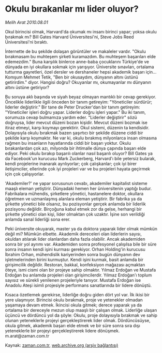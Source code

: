 # Okulu bırakanlar mı  lider oluyor?

*Melih Arat 2010.08.01*

<td class="news-spot">
<p>Okul birincisi olmak, Harvard'da okumak mı insanı birinci yapar; yoksa okulu bırakmak mı? Bill Gates Harvard Üniversitesi'ni, Steve Jobs Reed Üniversitesi'ni bıraktı.</p>
<p><p>İnternette de bu şekilde dolaşan görüntüler ve makaleler vardır. "Okulu bırakmasam bu muhteşem şirketi kuramazdım. Bu muhteşem başarıları elde edemezdim." Buna karşılık binlerce anne-baba çocuklarını Türkiye'de ve dünyada en iyi okullara sokmak için yarışıyor. Üniversite sınavları, ortalama tutturma gayretleri, özel dersler ve dershaneler hepsi akademik başarı için... Komşum Mehmet Tetik, "Ben bir okusaydım, dünyanın altını üstünü getirirdim." diyor. Hangisi doğru? Okuyanlar mı, okumayanlar mı dünyanın altını üstüne getiriyor?
<p>Bu soruya aklı başında ve siyah beyaz olmayan mantıklı bir cevap gerekiyor. Öncelikle liderlikle ilgili önceden bir tanım getireyim: "Yöneticiler sürdürür; liderler değiştirir." Bir tane de Peter Drucker'dan bir tanım getireyim: "Yöneticiler işleri doğru yapar. Liderler doğru işleri yapar." Bu iki tanım, sorumuza cevap bulmamıza yardım eder. "Liderler değiştirir" sözü doğruysa, lider mevcut düzeni bozan kişidir. Mevcut düzeni bozmak ise itiraz etmeyi, karşı koymayı gerektirir. Okul sistemi, düzenin ta kendisidir. Dolayısıyla okulu bırakmak bazen şaşırtıcı bir şekilde düzene ciddi bir şekilde karşı koymaktır. Ne var ki, okulu bırakmış milyonlarca insan olmasına rağmen bu insanların hayatlarında ciddi bir başarı yoktur. Okulu bırakanlardan çok azı, milyonda bir ihtimalle dünya çapında başarı elde ediyor. Peki okulu bırakıp başarılı olanlar nasıl başarılı oluyor? Bill Gates ya da Facebook'un kurucusu Mark Zuckerberg, Harvard'ı bile yetersiz bularak, kendi projelerine inanarak ayrılıyorlar; çok çalışkanlar; çok iyi birer iletişimciler, ellerinde çok iyi projeleri var ve bu projeleri hayata geçirmek için çok çalışıyorlar.
<p>'Akademiler?' ne yapar sorusunun cevabı, akademiler kapitalist sisteme maaşlı eleman yetiştirir. Dünyadaki hemen her üniversitenin yaptığı budur. Fabrikalara mühendis, şirketlere yönetici, hastanelere doktor, okullara öğretmen ve uzmanlaşmış alanlara eleman yetiştirir. Bir fabrika ya da şirkette yönetici bile olsanız, bu pozisyonlar gerçek anlamda bir liderlik pozisyonu değildir. Birçoğuna kabul etmek zor da gelse, herhangi bir şirkette yönetici olan kişi, lider olmaktan çok uzaktır. İşine son verildiği anlamda sanal liderliği sona erer.
<p> Peki üniversite okuyarak, master ya da doktora yaparak lider olmak mümkün değil mi? Mümkün elbette. Akademik dereceleri olan liderlerin sayısı, okuldan atılarak lider olanlardan daha fazla olabilir. Ancak akademiden sonra bir yol ayrımı var. Akademiden sonra profesyonel çalışılsa bile bir süre sonra insanın kendi işini kurması gerekiyor. Orhan Holding'in kurucusu İbrahim Orhan, mühendislik kariyerinden sonra bugün dünyanın dev işletmelerinden birini kurmuştur. Kendi işini kurmak, basit anlamda bir girişimcilik değildir. Restoran, bakkal, konfeksiyon mağazası açmaktan öteye, ismi cismi olan bir projeye sahip olmaktır. Yılmaz Erdoğan ve Mustafa Erdoğan bu anlamda projeleri olan girişimcilerdir. Yılmaz Erdoğan'ı toplum sayısız ve sürekli yenilenen projeleriyle tanıyor. Mustafa Erdoğan ise Anadolu Ateşi isimli projesiyle performans sanatlarında bir lidere dönüştü.
<p>Kısaca özetlemek gerekirse, liderliğe doğru giden dört yol var. İlk ikisi bir yere ulaşmıyor. Birincisi okulu bırakmak, proje ve yetenekler olmadan yaşamaya devam etmek. İkincisi okula gitmek; derece yaparak ya da ortalama bir dereceyle mezun olup maaşlı bir çalışan olmak. Liderliğe ulaşan üçüncü ve dördüncü yol da şöyle: Okulu, proje dolayısıyla bırakmak ve sahip olunan yeteneklerle projeyi gerçekleştirerek lider olmak. Dördüncüsüyse, okula gitmek, akademik başarı elde etmek ve bir süre sonra sıra dışı yeteneklerle bir projeyi gerçekleştirerek lidere dönüşmek. m.arat@zaman.com.tr</p>
<a href="http://web.archive.org/web/20101130221530/mailto:m.arat@zaman.com.tr">
</a></p></p></p></p></p></td>

Kaynak: [zaman.com.tr](http://zaman.com.tr/yazar.do?yazino=1011055), [web.archive.org (arşiv bağlantısı)](http://web.archive.org/web/20101130221530/http://www.zaman.com.tr:80/yazar.do?yazino=1011055)
